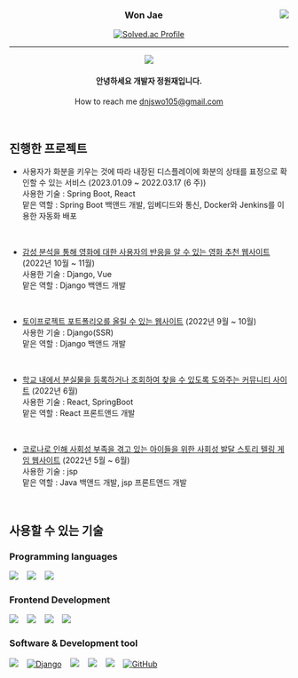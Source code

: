 

<div align="center">
   
<a href="https://github.com/Lucas0105"><img align="right" src="https://github-readme-stats.vercel.app/api/top-langs/?username=Lucas0105&theme=dracula&layout=compact&langs_count=10" /></a>
  

  ### Won Jae
   [![Solved.ac Profile](http://mazassumnida.wtf/api/v2/generate_badge?boj=dnjswo105)](https://solved.ac/dnjswo105/)
   
 ---
   <a href="https://hits.seeyoufarm.com"><img src="https://hits.seeyoufarm.com/api/count/incr/badge.svg?url=https%3A%2F%2Fgithub.com%2FLucas0105&count_bg=%2379C83D&title_bg=%23555555&icon=&icon_color=%23E7E7E7&title=visitors&edge_flat=false"/></a>    
   

   
 #### 안녕하세요 개발자 정원재입니다.
How to reach me dnjswo105@gmail.com
 </div>
 
<br>
 <div>
   
<h2> 진행한 프로젝트 </h2>
   
- 사용자가 화분을 키우는 것에 따라 내장된 디스플레이에 화분의 상태를 표정으로 확인할 수 있는 서비스 (2023.01.09 ~ 2022.03.17 (6 주))      
   사용한 기술 : Spring Boot, React      
   맡은 역할 : Spring Boot 백앤드 개발, 임베디드와 통신, Docker와 Jenkins를 이용한 자동화 배포
<br>
   
   - [감성 분석을 통해 영화에 대한 사용자의 반응을 알 수 있는 영화 추천 웹사이트](https://github.com/Lucas0105/CJBOX) (2022년 10월 ~ 11월)      
   사용한 기술 : Django, Vue      
   맡은 역할 : Django 백앤드 개발
   
<br>
   
   - [토이프로젝트 포트폴리오를 올릴 수 있는 웹사이트](https://github.com/ssafy8th-python/woopolemong) (2022년 9월 ~ 10월)      
   사용한 기술 : Django(SSR)       
   맡은 역할 : Django 백앤드 개발
   
<br>

   - [학교 내에서 분실물을 등록하거나 조회하여 찾을 수 있도록 도와주는 커뮤니티 사이트](https://github.com/sw-greengreen/Frontend) (2022년 6월)     
   사용한 기술 : React, SpringBoot      
   맡은 역할 : React 프론트앤드 개발
   
<br>

   - [코로나로 인해 사회성 부족을 겪고 있는 아이들을 위한 사회성 발달 스토리 텔링 게임 웹사이트](https://github.com/Lucas0105/Webhajo) (2022년 5월 ~ 6월)      
   사용한 기술 : jsp  
   맡은 역할 : Java 백앤드 개발, jsp 프론트앤드 개발
   

<br>


<h2> 사용할 수 있는 기술 </h2>
  
  ### Programming languages
  [<img src="https://img.shields.io/badge/JavaScript-F7DF1E?style=for-the-badge&logo=javascript&logoColor=black" />]() &nbsp;&nbsp;
  [<img src="https://img.shields.io/badge/Java-ED8B00?style=for-the-badge&logo=java&logoColor=white"/>]() &nbsp;&nbsp;
  [<img src="https://img.shields.io/badge/Python-FFD43B?style=for-the-badge&logo=python&logoColor=white" />]() &nbsp;&nbsp;

<!--   [<img src="" />]() &nbsp;&nbsp; -->

  ### Frontend Development

  [<img src="https://img.shields.io/badge/HTML5-E34F26?style=for-the-badge&logo=html5&logoColor=white" />]() &nbsp;&nbsp;
  [<img src="https://img.shields.io/badge/CSS3-1572B6?style=for-the-badge&logo=css3&logoColor=white" />]() &nbsp;&nbsp;
  [<img src = "https://img.shields.io/badge/Bootstrap-563D7C?style=for-the-badge&logo=bootstrap&logoColor=white"/>](https://getbootstrap.com/) &nbsp;&nbsp;
  [<img src="https://img.shields.io/badge/React-20232A?style=for-the-badge&logo=react&logoColor=61DAFB" />](https://ko.reactjs.org/) &nbsp;&nbsp; 
    
  ### Software & Development tool
  
  [<img src="https://img.shields.io/badge/Spring-6DB33F?style=for-the-badge&logo=spring&logoColor=white" />](https://spring.io/) &nbsp;&nbsp;
  [<img src="https://img.shields.io/badge/Django-092E20?style=for-the-badge&logo=django&logoColor=green" alt="Django"/>](https://www.djangoproject.com/) &nbsp;&nbsp; 
  [<img src="https://img.shields.io/badge/MySQL-005C84?style=for-the-badge&logo=mysql&logoColor=white" />](https://www.mysql.com/) &nbsp;&nbsp; 
  [<img src="https://img.shields.io/badge/Linux-FCC624?style=for-the-badge&logo=linux&logoColor=black"/>]() &nbsp;&nbsp;
  [<img src="https://img.shields.io/badge/GIT-E44C30?style=for-the-badge&logo=git&logoColor=white"/>](https://git-scm.com/) &nbsp;&nbsp; 
  [<img src="https://img.shields.io/badge/GitHub-100000?style=for-the-badge&logo=github&logoColor=white" alt="GitHub"/>](https://github.com/) &nbsp;&nbsp; 
  

</div>
<!--
**Lucas0105/Lucas0105** is a ✨ _special_ ✨ repository because its `README.md` (this file) appears on your GitHub profile.

Here are some ideas to get you started:

- 🔭 I’m currently working on ...
- 🌱 I’m currently learning ...
- 👯 I’m looking to collaborate on ...
- 🤔 I’m looking for help with ...
- 💬 Ask me about ...
- 📫 How to reach me: ...
- 😄 Pronouns: ...
- ⚡ Fun fact: ...
-->
